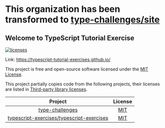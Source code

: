 # This organization has been transformed to [type-challenges/site](https://github.com/type-challenges/site)

## Welcome to TypeScript Tutorial Exercise

[![licenses](https://img.shields.io/badge/License-MIT-green.svg)](https://opensource.org/licenses/MIT)

Link: https://typescript-tutorial-exercises.github.io/

This project is free and open-source software licensed under the [MIT License](./LICENSE).

This project partially copies code from the following projects, their licenses are listed in [Third-party library licenses](https://github.com/typescript-tutorial-exercises/core/blob/main/THIRD-PARTY-LICENSE).

|                                                  Project                                                   |                                        License                                         |
|:----------------------------------------------------------------------------------------------------------:|:--------------------------------------------------------------------------------------:|
| [type-challenges](https://github.com/type-challenges/type-challenges)  | [MIT](https://github.com/type-challenges/type-challenges/blob/main/LICENSE)  |
| [typescript-exercises/typescript-exercises](https://github.com/typescript-exercises/typescript-exercises)  | [MIT](https://github.com/typescript-exercises/typescript-exercises/blob/main/LICENSE)  |
